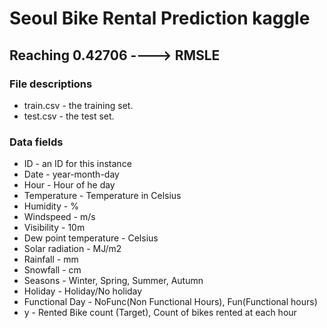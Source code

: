 # Seoul Bike Rental Prediction kaggle

## Reaching 0.42706 ----> RMSLE




### File descriptions
* train.csv - the training set.
* test.csv - the test set.

### Data fields
* ID - an ID for this instance
* Date - year-month-day
* Hour - Hour of he day
* Temperature - Temperature in Celsius
* Humidity - %
* Windspeed - m/s
* Visibility - 10m
* Dew point temperature - Celsius
* Solar radiation - MJ/m2
* Rainfall - mm
* Snowfall - cm
* Seasons - Winter, Spring, Summer, Autumn
* Holiday - Holiday/No holiday
* Functional Day - NoFunc(Non Functional Hours), Fun(Functional hours)
* y - Rented Bike count (Target), Count of bikes rented at each hour
